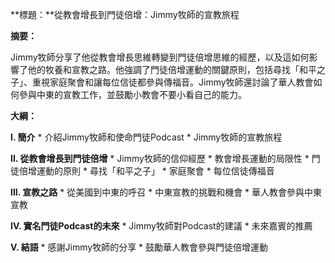 **標題：**從教會增長到門徒倍增：Jimmy牧師的宣教旅程

**摘要：**

Jimmy牧師分享了他從教會增長思維轉變到門徒倍增思維的經歷，以及這如何影響了他的牧養和宣教之路。他強調了門徒倍增運動的關鍵原則，包括尋找「和平之子」、重視家庭聚會和讓每位信徒都參與傳福音。Jimmy牧師還討論了華人教會如何參與中東的宣教工作，並鼓勵小教會不要小看自己的能力。

**大綱：**

**I. 簡介**
    * 介紹Jimmy牧師和使命門徒Podcast
    * Jimmy牧師的宣教旅程

**II. 從教會增長到門徒倍增**
    * Jimmy牧師的信仰經歷
    * 教會增長運動的局限性
    * 門徒倍增運動的原則
        * 尋找「和平之子」
        * 家庭聚會
        * 每位信徒傳福音

**III. 宣教之路**
    * 從美國到中東的呼召
    * 中東宣教的挑戰和機會
    * 華人教會參與中東宣教

**IV. 實名門徒Podcast的未來**
    * Jimmy牧師對Podcast的建議
    * 未來嘉賓的推薦

**V. 結語**
    * 感謝Jimmy牧師的分享
    * 鼓勵華人教會參與門徒倍增運動
